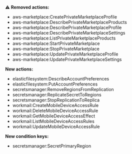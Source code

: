 :warning: **Removed actions:**

- aws-marketplace:CreatePrivateMarketplaceProfile
- aws-marketplace:DescribePrivateMarketplaceProducts
- aws-marketplace:DescribePrivateMarketplaceProfile
- aws-marketplace:DescribePrivateMarketplaceSettings
- aws-marketplace:ListPrivateMarketplaceProducts
- aws-marketplace:StartPrivateMarketplace
- aws-marketplace:StopPrivateMarketplace
- aws-marketplace:UpdatePrivateMarketplaceProfile
- aws-marketplace:UpdatePrivateMarketplaceSettings

**New actions:**

- elasticfilesystem:DescribeAccountPreferences
- elasticfilesystem:PutAccountPreferences
- secretsmanager:RemoveRegionsFromReplication
- secretsmanager:ReplicateSecretToRegions
- secretsmanager:StopReplicationToReplica
- workmail:CreateMobileDeviceAccessRule
- workmail:DeleteMobileDeviceAccessRule
- workmail:GetMobileDeviceAccessEffect
- workmail:ListMobileDeviceAccessRules
- workmail:UpdateMobileDeviceAccessRule

**New condition keys:**

- secretsmanager:SecretPrimaryRegion
